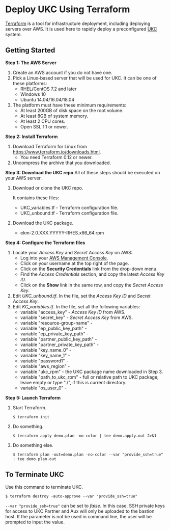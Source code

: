 # Deploy UKC Using Terraform

[Terraform](https://www.terraform.io/) is a tool for infrastructure deployment, including deploying servers over AWS. It is used here to rapidly deploy a preconfigured [UKC](https://www.unboundtech.com/docs/UKC/UKC_User_Guide/HTML/Content/Products/UKC-EKM/UKC_User_Guide/Introduction/EKMterms.html#h2_1) system.

## Getting Started

**Step 1: The AWS Server**
1. Create an AWS account if you do not have one.
2. Pick a Linux-based server that will be used for UKC. It can be one of these platforms:
    - RHEL/CentOS 7.2 and later
	 - Windows 10
	 - Ubuntu 14.04/16.04/18.04
3. The platform must have these minimum requirements:
    - At least 200GB of disk space on the root volume.
    - At least 8GB of system memory.
    - At least 2 CPU cores.
	- Open SSL 1.1 or newer.
	
**Step 2: Install Terraform**
1. Download Terraform for Linux from https://www.terraform.io/downloads.html.
    - You need Terraform 0.12 or newer.
1. Uncompress the archive that you downloaded.

**Step 3: Download the UKC repo**
All of these steps should be executed on your AWS server.
1. Download or clone the UKC repo. 

    It contains these files:
    - UKC_variables.tf - Terraform configuration file.
    - UKC_unbound.tf - Terraform configuration file.
1. Download the UKC package.
    - ekm-2.0.XXX.YYYYY-RHES.x86_64.rpm

**Step 4: Configure the Terraform files**
1. Locate your *Access Key* and *Secret Access Key* on AWS:
    - Log into your [AWS Management Console](https://console.aws.amazon.com/console).
	- Click on your username at the top right of the page.
	- Click on the **Security Credentials** link from the drop-down menu.
	- Find the *Access Credentials* section, and copy the latest *Access Key ID*.
	- Click on the **Show** link in the same row, and copy the *Secret Access Key*.
1. Edit *UKC_unbound.tf*. In the file, set the *Access Key ID* and *Secret Access Key*.
1. Edit *KC_variables.tf*. In the file, set all the following variables:
    - variable "access_key" - *Access Key ID* from AWS.
    - variable "secret_key" - *Secret Access Key* from AWS.
    - variable "resource-group-name" - 
    - variable "ep_public_key_path" - 
    - variable "ep_private_key_path" - 
    - variable "partner_public_key_path" - 
    - variable "partner_private_key_path" - 
    - variable "key_name_0" - 
    - variable "key_name_1" - 
    - variable "password1" - 
    - variable "aws_region" - 
    - variable "ukc_rpm" - the UKC package name downloaded in Step 3.
    - variable "path_to_ukc_rpm" - full or relative path to UKC package; leave empty or type "./", if this is current directory.
    - variable "os_user_0" - 

**Step 5: Launch Terraform**
1. Start Terraform.
   ```
   $ terraform init
   ```
2. Do something.
   ```
   $ terraform apply demo.plan -no-color | tee demo.apply.out 2>&1
   ```
3. Do something else.
   ```
   $ terraform plan -out=demo.plan -no-color --var "provide_ssh=true" | tee demo.plan.out
   ```

## To Terminate UKC
Use this command to terminate UKC.
   ```
   $ terraform destroy -auto-approve --var "provide_ssh=true"
   ```

`--var "provide_ssh=true"` can be set to *false*. In this case, SSH private keys for access to UKC Partner and Aux will only be uploaded to the bastion host. If the parameter is not be used in command line, the user will be prompted to input the value.
